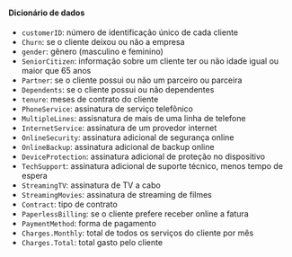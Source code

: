 #### Dicionário de dados

- `customerID`: número de identificação único de cada cliente
- `Churn`: se o cliente deixou ou não a empresa
- `gender`: gênero (masculino e feminino)
- `SeniorCitizen`: informação sobre um cliente ter ou não idade igual ou maior que 65 anos
- `Partner`: se o cliente possui ou não um parceiro ou parceira
- `Dependents`: se o cliente possui ou não dependentes
- `tenure`: meses de contrato do cliente
- `PhoneService`: assinatura de serviço telefônico
- `MultipleLines`: assisnatura de mais de uma linha de telefone
- `InternetService`: assinatura de um provedor internet
- `OnlineSecurity`: assinatura adicional de segurança online
- `OnlineBackup`: assinatura adicional de backup online
- `DeviceProtection`: assinatura adicional de proteção no dispositivo
- `TechSupport`: assinatura adicional de suporte técnico, menos tempo de espera
- `StreamingTV`: assinatura de TV a cabo
- `StreamingMovies`: assinatura de streaming de filmes
- `Contract`: tipo de contrato
- `PaperlessBilling`: se o cliente prefere receber online a fatura
- `PaymentMethod`: forma de pagamento
- `Charges.Monthly`: total de todos os serviços do cliente por mês
- `Charges.Total`: total gasto pelo cliente

